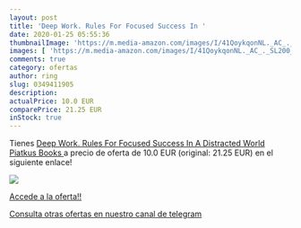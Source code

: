 ```yaml
---
layout: post
title: 'Deep Work. Rules For Focused Success In '
date: 2020-01-25 05:55:36
thumbnailImage: 'https://m.media-amazon.com/images/I/41QoykqonNL._AC_._SL200_.jpg'
images: [ 'https://m.media-amazon.com/images/I/41QoykqonNL._AC_._SL200_.jpg' ]
comments: true
category: ofertas
author: ring
slug: 0349411905
description:
actualPrice: 10.0 EUR
comparePrice: 21.25 EUR
inStock: true
---
```


Tienes [Deep Work. Rules For Focused Success In A Distracted World  Piatkus Books ](https://www.amazon.com/dp/0349411905/?tag=redken08-20) a precio de oferta de 10.0 EUR (original: 21.25 EUR) en el siguiente enlace!

[![](https://m.media-amazon.com/images/I/41QoykqonNL._AC_._SL200_.jpg)](https://www.amazon.com/dp/0349411905/?tag=redken08-20)

[Accede a la oferta!!](https://www.amazon.com/dp/0349411905/?tag=redken08-20)

[Consulta otras ofertas en nuestro canal de telegram](https://t.me/s/ofertas25)
